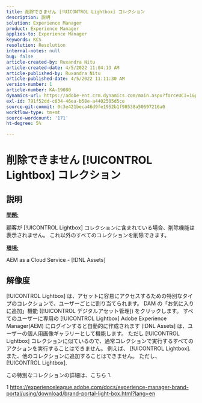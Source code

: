 ```yaml
---
title: 削除できません [!UICONTROL Lightbox] コレクション
description: 説明
solution: Experience Manager
product: Experience Manager
applies-to: Experience Manager
keywords: KCS
resolution: Resolution
internal-notes: null
bug: false
article-created-by: Ruxandra Nitu
article-created-date: 4/5/2022 11:04:13 AM
article-published-by: Ruxandra Nitu
article-published-date: 4/5/2022 11:11:30 AM
version-number: 1
article-number: KA-19080
dynamics-url: https://adobe-ent.crm.dynamics.com/main.aspx?forceUCI=1&pagetype=entityrecord&etn=knowledgearticle&id=970c3b1e-d0b4-ec11-983f-000d3a5d0d94
exl-id: 791f52dd-c634-46ea-b58e-a4402505d5ce
source-git-commit: 0c3e421beca46d9fe1952b1f98538a50697216a0
workflow-type: tm+mt
source-wordcount: '171'
ht-degree: 5%

---
```


# 削除できません [!UICONTROL Lightbox] コレクション

## 説明


<u><b>問題:</b></u>

顧客が [!UICONTROL Lightbox] コレクションに含まれている場合、削除機能は表示されません。 これ以外のすべてのコレクションを削除できます。

<u><b>環境:</b></u>

AEM as a Cloud Service - [!DNL Assets]


## 解像度


[!UICONTROL Lightbox] は、アセットに容易にアクセスするための特別なタイプのコレクションで、ユーザーごとに割り当てられます。 DAM の「お気に入りに追加」機能 ([!UICONTROL デジタルアセット管理]) をクリックします。 すべてのユーザーに専用の [!UICONTROL Lightbox] Adobe Experience Manager(AEM) にログインすると自動的に作成されます [!DNL Assets] は、ユーザーの個人用画像ギャラリーとして機能します。
ただし [!UICONTROL Lightbox] コレクションに似ているので、通常コレクションで実行するすべてのアクションを実行することはできません。 例えば、 [!UICONTROL Lightbox]. また、他のコレクションに追加することはできません。 ただし、 [!UICONTROL Lightbox].

この特別なコレクションの詳細は、こちら 1.



1 https://experienceleague.adobe.com/docs/experience-manager-brand-portal/using/download/brand-portal-light-box.html?lang=en
